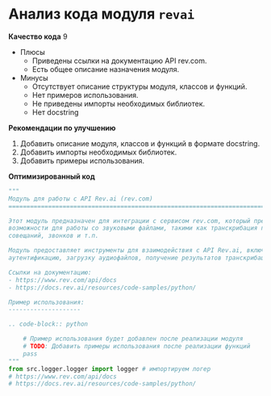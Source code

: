 # Анализ кода модуля `revai`

**Качество кода**
9
- Плюсы
    - Приведены ссылки на документацию API rev.com.
    - Есть общее описание назначения модуля.
- Минусы
    - Отсутствует описание структуры модуля, классов и функций.
    - Нет примеров использования.
    - Не приведены импорты необходимых библиотек.
    - Нет docstring

**Рекомендации по улучшению**

1. Добавить описание модуля, классов и функций в формате docstring.
2. Добавить импорты необходимых библиотек.
3.  Добавить примеры использования.

**Оптимизированный код**

```python
"""
Модуль для работы с API Rev.ai (rev.com)
=========================================================================================

Этот модуль предназначен для интеграции с сервисом rev.com, который предоставляет
возможности для работы со звуковыми файлами, такими как транскрибация переговоров,
совещаний, звонков и т.п.

Модуль предоставляет инструменты для взаимодействия с API Rev.ai, включая
аутентификацию, загрузку аудиофайлов, получение результатов транскрибации и т.д.

Ссылки на документацию:
- https://www.rev.com/api/docs
- https://docs.rev.ai/resources/code-samples/python/

Пример использования:
--------------------

.. code-block:: python

    # Пример использования будет добавлен после реализации модуля
    # TODO: Добавить примеры использования после реализации функций
    pass
"""
from src.logger.logger import logger # импортируем логер
# https://www.rev.com/api/docs
# https://docs.rev.ai/resources/code-samples/python/
```